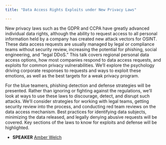```yaml
---
title: "Data Access Rights Exploits under New Privacy Laws"

---
```


New privacy laws such as the GDPR and CCPA have greatly advanced individual data rights, although the ability to request access to all personal information held by a company has created new attack vectors for OSINT. These data access requests are usually managed by legal or compliance teams without security review, increasing the potential for phishing, social engineering, and “legal DDoS.” This talk covers regional personal data access options, how most companies respond to data access requests, and exploits for common privacy vulnerabilities. We’ll explore the psychology driving corporate responses to requests and ways to exploit these emotions, as well as the best targets for a weak privacy program. 

For the blue teamers, phishing detection and defense strategies will be presented. Rather than ignoring or fighting against the regulations, we’ll look at ways to use these laws to discourage, detect, and disrupt such attacks. We’ll consider strategies for working with legal teams, getting security review into the process, and conducting red team reviews on the data access mechanism. Best practices for identifying data subjects, minimizing the data released, and legally denying abusive requests will be covered. Key sections of the laws to know for exploits and defense will be highlighted.

* **SPEAKER** [Amber Welch](/bios/amber_welch)
